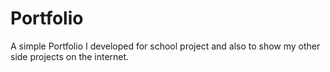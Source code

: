 # Portfolio
A simple Portfolio I developed for school project and also to show my other side projects on the internet.
